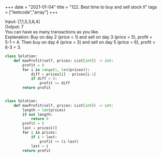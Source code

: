 +++
date = "2021-01-04"
title = "122. Best time to buy and sell stock II"
tags = ["leetcode","array"]
+++

Input: [7,1,5,3,6,4]  
Output: 7  
You can have as many transactions as you like.  
Explanation: Buy on day 2 (price = 1) and sell on day 3 (price = 5), profit = 5-1 = 4.
Then buy on day 4 (price = 3) and sell on day 5 (price = 6), profit = 6-3 = 3.
```python
class Solution:
    def maxProfit(self, prices: List[int]) -> int:
        profit = 0
        for i in range(1, len(prices)):
            diff = prices[i] - prices[i-1]
            if diff > 0:
                profit += diff
        return profit
```


```python
                
class Solution:
    def maxProfit(self, prices: List[int]) -> int:
        length = len(prices)
        if not length:
            return 0
        profit = 0
        last = prices[0]
        for i in prices:
            if i > last:
                profit += (i-last)
            last = i
        return profit
```